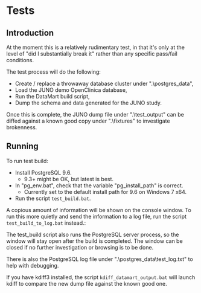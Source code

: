 # Tests

## Introduction
At the moment this is a relatively rudimentary test, in that it's only at the level of "did I substantially break it" rather than any specific pass/fail conditions. 

The test process will do the following:
 
- Create / replace a throwaway database cluster under ".\postgres_data",
- Load the JUNO demo OpenClinica database,
- Run the DataMart build script,
- Dump the schema and data generated for the JUNO study.

Once this is complete, the JUNO dump file under ".\test_output" can be diffed against a known good copy under ".\fixtures" to investigate brokenness.


## Running

To run test build:

- Install PostgreSQL 9.6.
    - 9.3+ might be OK, but latest is best.
- In "pg_env.bat", check that the variable "pg_install_path" is correct.
    - Currently set to the default install path for 9.6 on Windows 7 x64.
- Run the script `test_build.bat`.

A copious amount of information will be shown on the console window. To run this more quietly and send the information to a log file, run the script `test_build_to_log.bat` instead.:

The test_build script also runs the PostgreSQL server process, so the window will stay open after the build is completed. The window can be closed if no further investigation or browsing is to be done.

There is also the PostgreSQL log file under ".\postgres_data\test_log.txt" to help with debugging.

If you have kdiff3 installed, the script `kdiff_datamart_output.bat` will launch kdiff to compare the new dump file against the known good one.